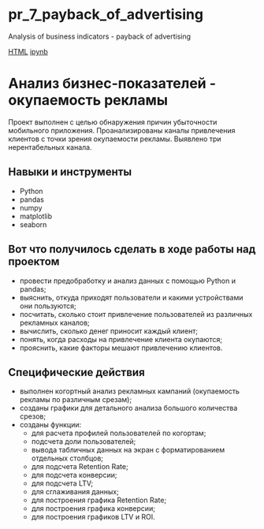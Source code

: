 # pr_7_payback_of_advertising
Analysis of business indicators - payback of advertising

[HTML](https://github.com/AlexPredelin/Portfolio/blob/main/pr_7_payback_of_advertising/pr_7_payback_of_advertising.html) [ipynb](https://github.com/AlexPredelin/Portfolio/blob/main/pr_7_payback_of_advertising/pr_7_payback_of_advertising.ipynb)
# Анализ бизнес-показателей - окупаемость рекламы

Проект выполнен с целью обнаружения причин убыточности мобильного приложения.
Проанализированы каналы привлечения клиентов с точки зрения окупаемости рекламы. Выявлено три нерентабельных канала.

## Навыки и инструменты

- Python 
- pandas 
- numpy 
- matplotlib 
- seaborn 

## Вот что получилось сделать в ходе работы над проектом

- провести предобработку и анализ данных с помощью Python и pandas;
- выяснить, откуда приходят пользователи и какими устройствами они пользуются;
- посчитать, сколько стоит привлечение пользователей из различных рекламных каналов;
- вычислить, сколько денег приносит каждый клиент;
- понять, когда расходы на привлечение клиента окупаются;
- прояснить, какие факторы мешают привлечению клиентов.

## Специфические действия

- выполнен когортный анализ рекламных кампаний (окупаемость рекламы по различным срезам);
- созданы графики для детального анализа большого количества срезов;
- созданы функции:
	- для расчета профилей пользователей по когортам;
	- подсчета доли пользователей;
	- вывода табличных данных на экран с форматированием отдельных столбцов;
	- для подсчета Retention Rate;
	- для подсчета конверсии;
	- для подсчета LTV;
	- для сглаживания данных;
	- для построения графика Retention Rate;
	- для построения графика конверсии;
	- для построения графиков LTV и ROI.
